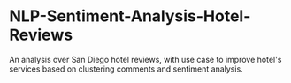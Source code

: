 # NLP-Sentiment-Analysis-Hotel-Reviews
An analysis over San Diego hotel reviews,
with use case to improve hotel's services based on clustering comments and sentiment analysis.
